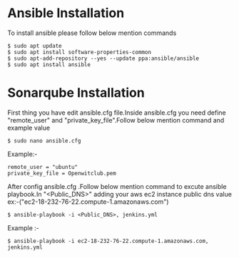 # Ansible Installation

To install ansible please follow below mention commands
```
$ sudo apt update
$ sudo apt install software-properties-common
$ sudo apt-add-repository --yes --update ppa:ansible/ansible
$ sudo apt install ansible

```
# Sonarqube Installation

First thing you have edit ansible.cfg file.Inside ansible.cfg you need define "remote_user" 
and "private_key_file".Follow below mention command and example value

```
$ sudo nano ansible.cfg 
```
Example:-
```
remote_user = "ubuntu"
private_key_file = Openwitclub.pem
```
After config ansible.cfg .Follow below mention command to excute ansible playbook.In "<Public_DNS>" 
adding your aws ec2 instance public dns value ex:-("ec2-18-232-76-22.compute-1.amazonaws.com") 
```
$ ansible-playbook -i <Public_DNS>, jenkins.yml
```
Example :-
```
$ ansible-playbook -i ec2-18-232-76-22.compute-1.amazonaws.com, jenkins.yml
```
